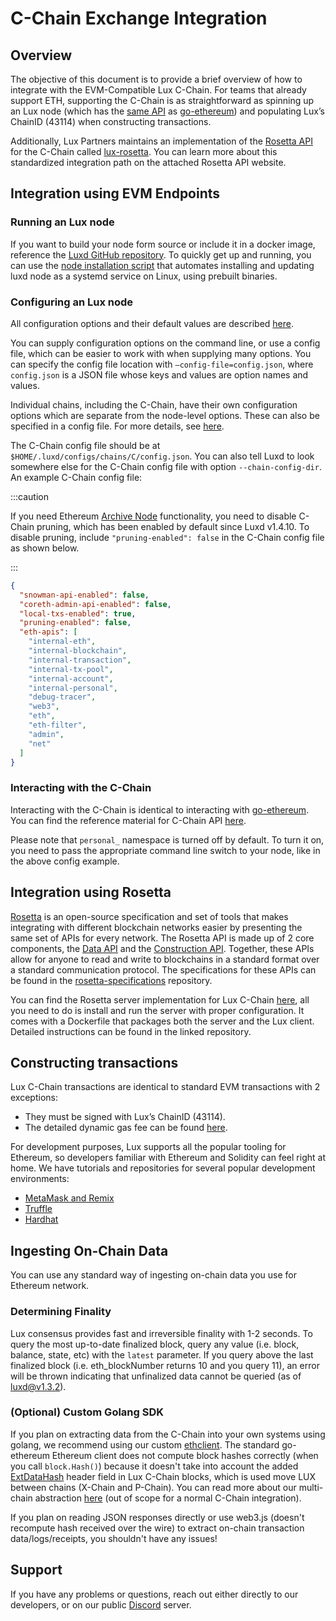 # C-Chain Exchange Integration

## Overview

The objective of this document is to provide a brief overview of how to integrate with the EVM-Compatible Lux C-Chain. For teams that already support ETH, supporting the C-Chain is as straightforward as spinning up an Lux node (which has the [same API](https://eth.wiki/json-rpc/API) as [go-ethereum](https://geth.ethereum.org/docs/rpc/server)) and populating Lux’s ChainID (43114) when constructing transactions.

Additionally, Lux Partners maintains an implementation of the [Rosetta API](https://www.rosetta-api.org/) for the C-Chain called [lux-rosetta](https://github.com/luxdefi/lux-rosetta). You can learn more about this standardized integration path on the attached Rosetta API website.

## Integration using EVM Endpoints

### Running an Lux node

If you want to build your node form source or include it in a docker image, reference the [Luxd GitHub repository](https://github.com/luxdefi/luxd). To quickly get up and running, you can use the [node installation script](../nodes/build/set-up-node-with-installer.md) that automates installing and updating luxd node as a systemd service on Linux, using prebuilt binaries.

### Configuring an Lux node

All configuration options and their default values are described [here](../nodes/maintain/luxd-config-flags.md).

You can supply configuration options on the command line, or use a config file, which can be easier to work with when supplying many options. You can specify the config file location with `—config-file=config.json`, where `config.json` is a JSON file whose keys and values are option names and values.

Individual chains, including the C-Chain, have their own configuration options which are separate from the node-level options. These can also be specified in a config file. For more details, see [here](../nodes/configure/chain-config-flags.md#c-chain-configs).

The C-Chain config file should be at `$HOME/.luxd/configs/chains/C/config.json`. You can also tell Luxd to look somewhere else for the C-Chain config file with option `--chain-config-dir`. An example C-Chain config file:

:::caution

If you need Ethereum [Archive Node](https://ethereum.org/en/developers/docs/nodes-and-clients/#archive-node) functionality, you need to disable C-Chain pruning, which has been enabled by default since Luxd v1.4.10. To disable pruning, include `"pruning-enabled": false` in the C-Chain config file as shown below.

:::

```json
{
  "snowman-api-enabled": false,
  "coreth-admin-api-enabled": false,
  "local-txs-enabled": true,
  "pruning-enabled": false,
  "eth-apis": [
    "internal-eth",
    "internal-blockchain",
    "internal-transaction",
    "internal-tx-pool",
    "internal-account",
    "internal-personal",
    "debug-tracer",
    "web3",
    "eth",
    "eth-filter",
    "admin",
    "net"
  ]
}
```

### Interacting with the C-Chain

Interacting with the C-Chain is identical to interacting with [go-ethereum](https://geth.ethereum.org/). You can find the reference material for C-Chain API [here](../apis/luxd/apis/c-chain.md).

Please note that `personal_` namespace is turned off by default. To turn it on, you need to pass the appropriate command line switch to your node, like in the above config example.

## Integration using Rosetta

[Rosetta](https://www.rosetta-api.org/) is an open-source specification and set of tools that makes integrating with different blockchain networks easier by presenting the same set of APIs for every network. The Rosetta API is made up of 2 core components, the [Data API](https://www.rosetta-api.org/docs/data_api_introduction.html) and the [Construction API](https://www.rosetta-api.org/docs/construction_api_introduction.html). Together, these APIs allow for anyone to read and write to blockchains in a standard format over a standard communication protocol. The specifications for these APIs can be found in the [rosetta-specifications](https://github.com/coinbase/rosetta-specifications) repository.

You can find the Rosetta server implementation for Lux C-Chain [here](https://github.com/luxdefi/lux-rosetta), all you need to do is install and run the server with proper configuration. It comes with a Dockerfile that packages both the server and the Lux client. Detailed instructions can be found in the linked repository.

## Constructing transactions

Lux C-Chain transactions are identical to standard EVM transactions with 2 exceptions:

- They must be signed with Lux’s ChainID (43114).
- The detailed dynamic gas fee can be found [here](../quickstart/transaction-fees.md#c-chain-fees).

For development purposes, Lux supports all the popular tooling for Ethereum, so developers familiar with Ethereum and Solidity can feel right at home. We have tutorials and repositories for several popular development environments:

- [MetaMask and Remix](../dapps/smart-contracts/deploy-a-smart-contract-on-lux-using-remix-and-metamask.md)
- [Truffle](../dapps/smart-contracts/using-truffle-with-the-lux-c-chain.md)
- [Hardhat](../dapps/smart-contracts/using-hardhat-with-the-lux-c-chain.md)

## Ingesting On-Chain Data

You can use any standard way of ingesting on-chain data you use for Ethereum network.

### Determining Finality

Lux consensus provides fast and irreversible finality with 1-2 seconds. To query the most up-to-date finalized block, query any value (i.e. block, balance, state, etc) with the `latest` parameter. If you query above the last finalized block (i.e. eth_blockNumber returns 10 and you query 11), an error will be thrown indicating that unfinalized data cannot be queried (as of luxd@v1.3.2).

### (Optional) Custom Golang SDK

If you plan on extracting data from the C-Chain into your own systems using golang, we recommend using our custom [ethclient](https://github.com/luxdefi/coreth/tree/master/ethclient). The standard go-ethereum Ethereum client does not compute block hashes correctly (when you call `block.Hash()`) because it doesn't take into account the added [ExtDataHash](https://github.com/luxdefi/coreth/blob/2c3cfac5f766ce5f32a2eddc43451bdb473b84f1/core/types/block.go#L98) header field in Lux C-Chain blocks, which is used move LUX between chains (X-Chain and P-Chain). You can read more about our multi-chain abstraction [here](../overview/getting-started/lux-platform.md) (out of scope for a normal C-Chain integration).

If you plan on reading JSON responses directly or use web3.js (doesn't recompute hash received over the wire) to extract on-chain transaction data/logs/receipts, you shouldn't have any issues!

## Support

If you have any problems or questions, reach out either directly to our developers, or on our public [Discord](https://chat.lux.network/) server.
